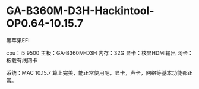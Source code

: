 # GA-B360M-D3H-Hackintool-OP0.64-10.15.7
黑苹果EFI

cpu：i5 9500
主板：GA-B360M-D3H
内存：32G
显卡：核显HDMI输出
网卡：板载有线网卡

系统：MAC 10.15.7
算上完美，能正常使用吧，显卡，声卡，网络等基本功能都正常。
